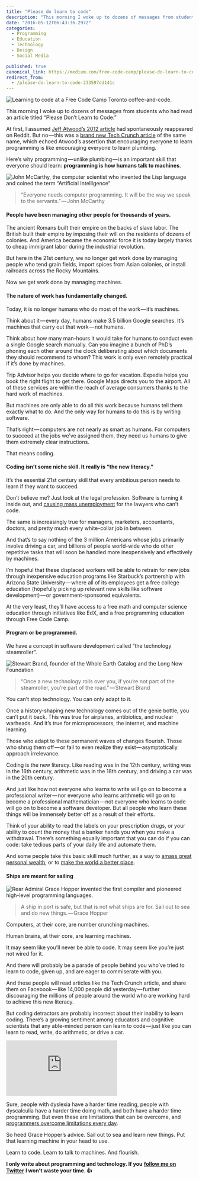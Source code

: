 ```yaml
---
title: "Please do learn to code"
description: "This morning I woke up to dozens of messages from students who had read an article titled “Please Don’t Learn to Code.” At first, I assumed Jeff Atwood’s 2012 article had spontaneously reappeared on…"
date: "2016-05-12T06:43:36.297Z"
categories: 
  - Programming
  - Education
  - Technology
  - Design
  - Social Media

published: true
canonical_link: https://medium.com/free-code-camp/please-do-learn-to-code-233597dd141c
redirect_from:
  - /please-do-learn-to-code-233597dd141c
---
```


![Learning to code at a Free Code Camp Toronto coffee-and-code.](./asset-1.jpeg)

This morning I woke up to dozens of messages from students who had read an article titled “Please Don’t Learn to Code.”

At first, I assumed [Jeff Atwood’s 2012 article](http://blog.codinghorror.com/please-dont-learn-to-code/) had spontaneously reappeared on Reddit. But no — this was a [brand new Tech Crunch article](http://techcrunch.com/2016/05/10/please-dont-learn-to-code) of the same name, which echoed Atwood’s assertion that encouraging everyone to learn programming is like encouraging everyone to learn plumbing.

Here’s why programming — unlike plumbing — is an important skill that everyone should learn: **programming is how humans talk to machines**.

![John McCarthy, the computer scientist who invented the Lisp language and coined the term “Artificial Intelligence”](./asset-2.png)

> “Everyone needs computer programming. It will be the way we speak to the servants.” — John McCarthy

#### People have been managing other people for thousands of years.

The ancient Romans built their empire on the backs of slave labor. The British built their empire by imposing their will on the residents of dozens of colonies. And America became the economic force it is today largely thanks to cheap immigrant labor during the industrial revolution.

But here in the 21st century, we no longer get work done by managing people who tend grain fields, import spices from Asian colonies, or install railroads across the Rocky Mountains.

Now we get work done by managing machines.

#### **The nature of work has fundamentally changed.**

Today, it is no longer humans who do most of the work — it’s machines.

Think about it — every day, humans make 3.5 billion Google searches. It’s machines that carry out that work — not humans.

Think about how many man-hours it would take for humans to conduct even a single Google search manually. Can you imagine a bunch of PhD’s phoning each other around the clock deliberating about which documents they should recommend to whom? This work is only even remotely practical if it’s done by machines.

Trip Advisor helps you decide where to go for vacation. Expedia helps you book the right flight to get there. Google Maps directs you to the airport. All of these services are within the reach of average consumers thanks to the hard work of machines.

But machines are only able to do all this work because humans tell them exactly what to do. And the only way for humans to do this is by writing software.

That’s right — computers are not nearly as smart as humans. For computers to succeed at the jobs we’ve assigned them, they need us humans to give them extremely clear instructions.

That means coding.

#### Coding isn’t some niche skill. It really is “the new literacy.”

It’s the essential 21st century skill that every ambitious person needs to learn if they want to succeed.

Don’t believe me? Just look at the legal profession. Software is turning it inside out, and [causing mass unemployment](http://www.abajournal.com/magazine/article/whos_eating_law_firms_lunch) for the lawyers who can’t code.

The same is increasingly true for managers, marketers, accountants, doctors, and pretty much every white-collar job in between.

And that’s to say nothing of the 3 million Americans whose jobs primarily involve driving a car, and billions of people world-wide who do other repetitive tasks that will soon be handled more inexpensively and effectively by machines.

I’m hopeful that these displaced workers will be able to retrain for new jobs through inexpensive education programs like Starbuck’s partnership with Arizona State University — where all of its employees get a free college education (hopefully picking up relevant new skills like software development) — or government-sponsored equivalents.

At the very least, they’ll have access to a free math and computer science education through initiatives like EdX, and a free programming education through Free Code Camp.

#### Program or be programmed.

We have a concept in software development called “the technology steamroller”.

![Stewart Brand, founder of the Whole Earth Catalog and the Long Now Foundation](./asset-3.jpeg)

> “Once a new technology rolls over you, if you’re not part of the steamroller, you’re part of the road.” — Stewart Brand

You can’t stop technology. You can only adapt to it.

Once a history-shaping new technology comes out of the genie bottle, you can’t put it back. This was true for airplanes, antibiotics, and nuclear warheads. And it’s true for microprocessors, the internet, and machine learning.

Those who adapt to these permanent waves of changes flourish. Those who shrug them off — or fail to even realize they exist — asymptotically approach irrelevance.

Coding is the new literacy. Like reading was in the 12th century, writing was in the 16th century, arithmetic was in the 18th century, and driving a car was in the 20th century.

And just like how not everyone who learns to write will go on to become a professional writer — nor everyone who learns arithmetic will go on to become a professional mathematician — not everyone who learns to code will go on to become a software developer. But all people who learn these things will be immensely better off as a result of their efforts.

Think of your ability to read the labels on your prescription drugs, or your ability to count the money that a banker hands you when you make a withdrawal. There’s something equally important that you can do if you can code: take tedious parts of your daily life and automate them.

And some people take this basic skill much further, as a way to [amass great personal wealth](http://www.businessinsider.com/a-google-programmer-blew-off-a-500000-salary-at-startup--because-hes-already-making-3-million-every-year-2014-1), or to [make the world a better place](https://www.youtube.com/watch?v=G7UHzdvkd-Q&index=3&list=PLWKjhJtqVAbnQ048Pa8sAqJoVRhx8TJtM).

#### Ships are meant for sailing

![Rear Admiral Grace Hopper invented the first compiler and pioneered high-level programming languages.](./asset-4.png)

> A ship in port is safe, but that is not what ships are for. Sail out to sea and do new things. — Grace Hopper

Computers, at their core, are number crunching machines.

Human brains, at their core, are learning machines.

It may seem like you’ll never be able to code. It may seem like you’re just not wired for it.

And there will probably be a parade of people behind you who’ve tried to learn to code, given up, and are eager to commiserate with you.

And these people will read articles like the Tech Crunch article, and share them on Facebook — like 14,000 people did yesterday — further discouraging the millions of people around the world who are working hard to achieve this new literacy.

But coding detractors are probably incorrect about their inability to learn coding. There’s a growing sentiment among educators and cognitive scientists that any able-minded person can learn to code — just like you can learn to read, write, do arithmetic, or drive a car.

<Embed src="https://www.youtube.com/embed/JC82Il2cjqA?feature=oembed" aspectRatio={undefined} caption="A Khan Academy video about the value of maintaining a [growth mindset](https://en.wikipedia.org/wiki/Mindset#Fixed_mindset_and_growth_mindset) — essentially, believing in yourself." />

Sure, people with dyslexia have a harder time reading, people with dyscalculia have a harder time doing math, and both have a harder time programming. But even these are limitations that can be overcome, and [programmers overcome limitations every day](https://www.quora.com/Can-anyone-learn-how-to-code/answer/Quincy-Larson).

So heed Grace Hopper’s advice. Sail out to sea and learn new things. Put that learning machine in your head to use.

Learn to code. Learn to talk to machines. And flourish.

**I only write about programming and technology. If you** [**follow me on Twitter**](https://twitter.com/ossia) **I won’t waste your time. 👍**
